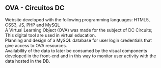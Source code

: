 ## OVA - Circuitos DC
Website developed with the following programming languages: HTML5, CSS3, JS, PHP and MySQL<br>
A Virtual Learning Object (OVA) was made for the subject of DC Circuits; This digital tool are used in virtual education.<br>
Planning and design of a MySQL database for user login credentials that give access to OVA resources.<br>
Availability of the data to later be consumed by the visual components developed in the front-end and in this way to monitor user activity with the data hosted in the DB.
